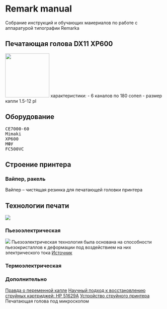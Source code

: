 # Remark manual
Собрание инструкций и обучающих маиериалов по работе с аппаратурой типографии Remarka

## Печатающая голова DX11 XP600
<img src="https://ae04.alicdn.com/kf/S21a83d920214468cb35e63c7dd5f3b91L.jpg" height="140px">
характеристики:
- 6 каналов по 180 сопел
- размер капли 1.5-12 pl

## Оборудование
<pre>
<a src="#">CE7000-60</a>
<a src="#">Mimaki</a>
<a src="#">XP600</a>
<a src="#">МФУ</a>
<a src="#">FC500VC</a>
</pre>

## Строение принтера
### Вайпер, ракель
Вайпер – чистящая резинка для печатающей головки принтера

## Технологии печати
<img src="https://www.morepc.ru/i/printer/inkjet/010_2.gif" width="auto">

### Пьезоэлектрическая
<img src="https://www.rdmkit.ru/images/2011-05/7df25.png" width="auto">
Пьезоэлектрическая технология была основана на способности пьезокристаллов к деформации под воздействием на них электрического тока
<a href="https://www.rdmkit.ru/tech/techpiezostr.html">Источник</a>

### Термоэлектрическая

### Дополнительно
<a href="https://www.publish.ru/articles/201302_20012973">Правда о переменной капле</a>
<a href="https://andrey-kireev.narod.ru/repair/printer/podhod/podhod.htm">Научный подход к восстановлению струйных картриджей: НР 51629А</a>
<a href="https://www.orgprint.com/wiki/strujnaja-pechat/ustrojstvo-strujnogo-printera">Устройство струйного принтера</a>
<a src="https://www.google.com/searchsca_esv=c640f05120339334&q=%D0%BF%D0%B5%D1%87%D0%B0%D1%82%D0%B0%D1%8E%D1%89%D0%B0%D1%8F+%D0%B3%D0%BE%D0%BB%D0%BE%D0%B2%D0%BA%D0%B0+%D0%BF%D0%BE%D0%B4+%D0%BC%D0%B8%D0%BA%D1%80%D0%BE%D1%81%D0%BA%D0%BE%D0%BF%D0%BE%D0%BC&udm=2&fbs=AEQNm0Cjmfui-wh8X_MyYW04R9TplgSUunxdGPZ4KQOcMqiQXzwi7ATI-6dnMJBLUXNKfC1Fz35Ev7TWmGOXHyCb0EH_FRwpjAbkF42M3W6CyrzfieZzkVbWVg_oUmsxBsqZ4hLiRyWelhhicYunKgtSGWmyvIuhrzMJhJhHkz1tG6_jv0pWEQUsb2U76wXj6BMUdz5V2eRx5Wz4ug6WERfs_TK8lmvTxlVNOeMKKdKKDeB5OvYg5JQ&sa=X&ved=2ahUKEwi8v42Eo-6JAxUIJhAIHZo_AgwQtKgLegQIGRAB&biw=1920&bih=969&dpr=1#vhid=u1TgtgZJPrViHM&vssid=mosaic">Печатающая голова под микроскопом</a>


